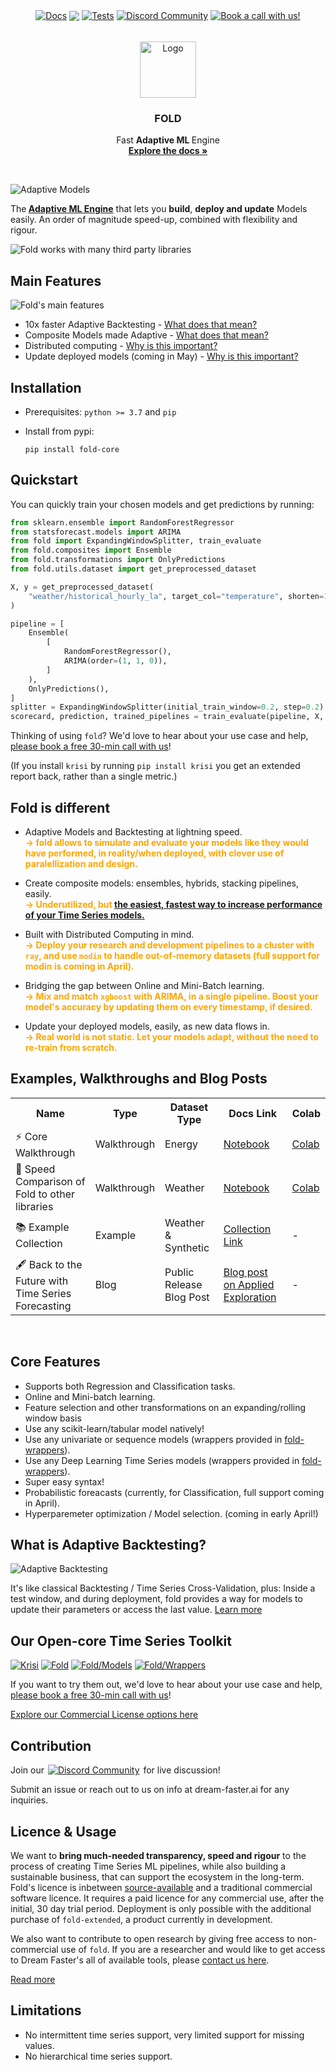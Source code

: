 <!-- # fold -->

<p align="center" style="display:flex; width:100%; align-items:center; justify-content:center;">
  <a style="margin:2px" href="https://dream-faster.github.io/fold/"><img alt="Docs" src="https://img.shields.io/github/actions/workflow/status/dream-faster/fold/docs.yaml?logo=readthedocs"></a>
  <a style="margin:2px" href="https://codecov.io/gh/dream-faster/fold" ><img src="https://codecov.io/gh/dream-faster/fold/branch/main/graph/badge.svg?token=Z7I2XSF188"/></a>
  <a style="margin:2px" href="https://github.com/dream-faster/fold/actions/workflows/tests.yaml"><img alt="Tests" src="https://github.com/dream-faster/fold/actions/workflows/tests.yaml/badge.svg"/></a>
  <a style="margin:2px" href="https://discord.gg/EKJQgfuBpE"><img alt="Discord Community" src="https://img.shields.io/badge/Discord-%235865F2.svg?logo=discord&logoColor=white"></a>
  <a style="margin:2px" href="https://calendly.com/nowcasting/consultation"><img alt="Book a call with us!" src="https://shields.io/badge/-Speak%20with%20us-orange?logo=minutemailer&logoColor=white"></a>
</p>

<!-- PROJECT LOGO -->
<br />
<div align="center">
  <a href="https://dream-faster.github.io/fold/">
    <img src="https://raw.githubusercontent.com/dream-faster/fold/main/docs/images/logo.svg" alt="Logo" width="90" >
  </a>
<h3 align="center"><b>FOLD</b><br></h3>
  <p align="center">
    Fast <b>Adaptive ML </b> Engine
    <br/>
    <a href="https://dream-faster.github.io/fold/"><strong>Explore the docs »</strong></a>
  </p>
</div>
<br />

<!-- INTRO -->

![Adaptive Models](https://raw.githubusercontent.com/dream-faster/fold/main/docs/images/overview_diagrams/main_diagram.svg)

The<b> <a href="https://dream-faster.github.io/fold/concepts/adaptive-ml/">Adaptive ML Engine</a></b> that lets you <b>build</b>, <b>deploy and update</b> Models easily. An order of magnitude speed-up, combined with flexibility and rigour.</b>
<br/>



![Fold works with many third party libraries](https://raw.githubusercontent.com/dream-faster/fold/main/docs/images/overview_diagrams/third_party.svg)

<!-- GETTING STARTED -->

## Main Features

![Fold's main features](https://raw.githubusercontent.com/dream-faster/fold/main/docs/images/overview_diagrams/main_features.svg)

- 10x faster Adaptive Backtesting - [What does that mean?](https://dream-faster.github.io/fold/concepts/adaptive-ml/)
- Composite Models made Adaptive - [What does that mean?](https://dream-faster.github.io/fold/concepts/adaptive-ml/)
- Distributed computing - [Why is this important?](#Fold-is-different)
- Update deployed models (coming in May) - [Why is this important?](#Fold-is-different)


## Installation

- Prerequisites: `python >= 3.7` and `pip`

- Install from pypi:
  ```
  pip install fold-core
  ```

## Quickstart

You can quickly train your chosen models and get predictions by running:

```py
from sklearn.ensemble import RandomForestRegressor
from statsforecast.models import ARIMA
from fold import ExpandingWindowSplitter, train_evaluate
from fold.composites import Ensemble
from fold.transformations import OnlyPredictions
from fold.utils.dataset import get_preprocessed_dataset

X, y = get_preprocessed_dataset(
    "weather/historical_hourly_la", target_col="temperature", shorten=1000
)

pipeline = [
    Ensemble(
        [
            RandomForestRegressor(),
            ARIMA(order=(1, 1, 0)),
        ]
    ),
    OnlyPredictions(),
]
splitter = ExpandingWindowSplitter(initial_train_window=0.2, step=0.2)
scorecard, prediction, trained_pipelines = train_evaluate(pipeline, X, y, splitter)
```

Thinking of using `fold`? We'd love to hear about your use case and help, [please book a free 30-min call with us](https://calendly.com/nowcasting/consultation)!

(If you install `krisi` by running `pip install krisi` you get an extended report back, rather than a single metric.)

## Fold is different

- Adaptive Models and Backtesting at lightning speed.<br/>
  <span style="color:orange;">**→ fold allows to simulate and evaluate your models like they would have performed, in reality/when deployed, with clever use of paralellization and design.**</span>

- Create composite models: ensembles, hybrids, stacking pipelines, easily.<br/>
  <span style="color:orange;">**→ Underutilized, but [the easiest, fastest way to increase performance of your Time Series models.](https://linkinghub.elsevier.com/retrieve/pii/S0169207022001480)**
  </span>

- Built with Distributed Computing in mind.<br/>
  <span style="color:orange;">**→ Deploy your research and development pipelines to a cluster with `ray`, and use `modin` to handle out-of-memory datasets (full support for modin is coming in April).**</span>

- Bridging the gap between Online and Mini-Batch learning.<br/>
  <span style="color:orange;">**→ Mix and match `xgboost` with ARIMA, in a single pipeline. Boost your model's accuracy by updating them on every timestamp, if desired.**</span>

- Update your deployed models, easily, as new data flows in.<br/>
  <span style="color:orange;">**→ Real world is not static. Let your models adapt, without the need to re-train from scratch.**</span>

<!-- GETTING STARTED -->

## Examples, Walkthroughs and Blog Posts

<table style="width:100%">
  <tr>
    <th>Name</th>
    <th>Type</th>
    <th>Dataset Type</th>
    <th>Docs Link</th>
    <th>Colab</th>
  </tr>
  <tr>
    <td> 
     ⚡️ Core Walkthrough
    </td>
    <td>Walkthrough</td>
    <td>Energy</td>
    <td>  
      <a href='https://dream-faster.github.io/fold/walkthroughs/core_walkthrough/' target="_blank">Notebook</a>
    </td>
    <td>
     <a href='https://colab.research.google.com/drive/1CVhxOmbHO9PvsdHfGvR91ilJUqEnUuy8?usp=sharing' target="_blank">Colab</a>
    </td>
  </tr>
  <tr>
    <td> 
    🚄 Speed Comparison of Fold to other libraries
    </td>
    <td>Walkthrough</td>
    <td>Weather</td>
    <td> 
        <a href='https://dream-faster.github.io/fold/walkthroughs/benchmarking_sktime_fold/' target="_blank">
        Notebook
        </a>
    </td>
    <td>
        <a href='https://colab.research.google.com/drive/1iLXpty-j1kpDCzLM4fCsP3fLoS_DFN1C?usp=sharing' target="_blank"> 
        Colab
        </a>
    </td>
  </tr>
  <tr>
    <td> 
    📚 Example Collection
    </td>
    <td>Example</td>
    <td>Weather & Synthetic</td>
    <td> 
        <a href='https://dream-faster.github.io/fold/generated/gallery/' target="_blank">
        Collection Link
        </a>
    </td>
    <td> - </td>
  </tr>
  <tr>
    <td> 
    🖋️ Back to the Future with Time Series Forecasting
    </td>
    <td>Blog</td>
    <td>Public Release Blog Post </td>
    <td> 
        <a href='https://www.appliedexploration.com/p/back-to-the-future-with-time-series' target="_blank">
        Blog post on Applied Exploration 
        </a>
    </td>
    <td> - </td>

  </tr>
</table>

<br/>

## Core Features

- Supports both Regression and Classification tasks.
- Online and Mini-batch learning.
- Feature selection and other transformations on an expanding/rolling window basis
- Use any scikit-learn/tabular model natively!
- Use any univariate or sequence models (wrappers provided in [fold-wrappers](https://github.com/dream-faster/fold-wrappers)).
- Use any Deep Learning Time Series models (wrappers provided in [fold-wrappers](https://github.com/dream-faster/fold-wrappers)).
- Super easy syntax!
- Probabilistic foreacasts (currently, for Classification, full support coming in April).
- Hyperparemeter optimization / Model selection. (coming in early April!)

## What is Adaptive Backtesting?

![Adaptive Backtesting](https://raw.githubusercontent.com/dream-faster/fold/main/docs/images/technical_diagrams/continous_validation.svg)

It's like classical Backtesting / Time Series Cross-Validation, plus: Inside a test window, and during deployment, fold provides a way for models to update their parameters or access the last value.
[Learn more](https://dream-faster.github.io/fold/concepts/adaptive-ml/)

## Our Open-core Time Series Toolkit

[![Krisi](https://raw.githubusercontent.com/dream-faster/fold/main/docs/images/overview_diagrams/dream_faster_suite_krisi.svg)](https://github.com/dream-faster/krisi)
[![Fold](https://raw.githubusercontent.com/dream-faster/fold/main/docs/images/overview_diagrams/dream_faster_suite_fold.svg)](https://github.com/dream-faster/fold)
[![Fold/Models](https://raw.githubusercontent.com/dream-faster/fold/main/docs/images/overview_diagrams/dream_faster_suite_fold_models.svg)](https://github.com/dream-faster/fold-models)
[![Fold/Wrappers](https://raw.githubusercontent.com/dream-faster/fold/main/docs/images/overview_diagrams/dream_faster_suite_fold_wrappers.svg)](https://github.com/dream-faster/fold-wrappers)

If you want to try them out, we'd love to hear about your use case and help, [please book a free 30-min call with us](https://calendly.com/nowcasting/consultation)!

[Explore our Commercial License options here](https://dream-faster.github.io/fold/product/pricing)

## Contribution

Join our   <a style="margin:2px" href="https://discord.gg/EKJQgfuBpE"><img alt="Discord Community" src="https://img.shields.io/badge/Discord-%235865F2.svg?logo=discord&logoColor=white"></a> for live discussion! 

Submit an issue or reach out to us on info at dream-faster.ai for any inquiries.

## Licence & Usage

We want to **bring much-needed transparency, speed and rigour** to the process of creating Time Series ML pipelines, while also building a sustainable business, that can support the ecosystem in the long-term.
Fold's licence is inbetween [source-available](https://en.wikipedia.org/wiki/Source-available_software) and a traditional commercial software licence. It requires a paid licence for any commercial use, after the initial, 30 day trial period. Deployment is only possible with the additional purchase of `fold-extended`, a product currently in development. 

We also want to contribute to open research by giving free access to non-commercial use of `fold`. If you are a researcher and would like to get access to Dream Faster's all of available tools, please <a href='mailto:info@dreamfaster.ai?subject=Research Licence'>contact us here</a>. 

[Read more](https://dream-faster.github.io/fold/product/license/)

## Limitations

- No intermittent time series support, very limited support for missing values.
- No hierarchical time series support.
